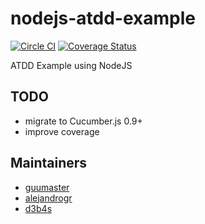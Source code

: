 # nodejs-atdd-example

[![Circle CI](https://circleci.com/gh/angelsanchez/nodejs-atdd-example.svg?style=svg)](https://circleci.com/gh/angelsanchez/nodejs-atdd-example)
[![Coverage Status](https://coveralls.io/repos/angelsanchez/nodejs-atdd-example/badge.svg?branch=master&service=github)](https://coveralls.io/github/angelsanchez/nodejs-atdd-example?branch=master)

ATDD Example using NodeJS


## TODO

- migrate to Cucumber.js 0.9+
- improve coverage

## Maintainers

- [guumaster](https://github.com/guumaster)
- [alejandrogr](https://github.com/alejandrogr)
- [d3b4s](https://github.com/angelsanchez/)
